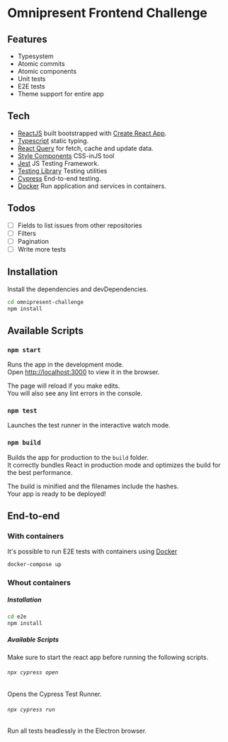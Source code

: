 # Omnipresent Frontend Challenge

## Features

- Typesystem
- Atomic commits
- Atomic components
- Unit tests
- E2E tests
- Theme support for entire app

## Tech

- [ReactJS](https://reactjs.org/) built bootstrapped with [Create React App](https://github.com/facebook/create-react-app).
- [Typescript](https://www.typescriptlang.org/) static typing.
- [React Query](https://react-query.tanstack.com/) for fetch, cache and update data.
- [Style Components](https://styled-components.com/) CSS-inJS tool
- [Jest](https://jestjs.io/) JS Testing Framework.
- [Testing Library](https://testing-library.com/) Testing utilities
- [Cypress](https://www.cypress.io/) End-to-end testing.
- [Docker](https://www.docker.com/) Run application and services in containers.

## Todos
- [ ] Fields to list issues from other repositories
- [ ] Filters
- [ ] Pagination
- [ ] Write more tests

## Installation

Install the dependencies and devDependencies.

```sh
cd omnipresent-challenge
npm install
```

## Available Scripts

### `npm start`

Runs the app in the development mode.\
Open [http://localhost:3000](http://localhost:3000) to view it in the browser.

The page will reload if you make edits.\
You will also see any lint errors in the console.

### `npm test`

Launches the test runner in the interactive watch mode.

### `npm build`

Builds the app for production to the `build` folder.\
It correctly bundles React in production mode and optimizes the build for the best performance.

The build is minified and the filenames include the hashes.\
Your app is ready to be deployed!

## End-to-end

### With containers

It's possible to run E2E tests with containers using [Docker](https://www.docker.com/)

```sh
docker-compose up
```

### Whout containers

##### Installation

```sh
cd e2e
npm install
```

##### Available Scripts

Make sure to start the react app before running the following scripts.

###### `npx cypress open`

Opens the Cypress Test Runner.

###### `npx cypress run`

Run all tests headlessly in the Electron browser.
